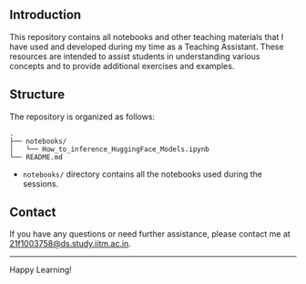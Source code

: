 ## Introduction

This repository contains all notebooks and other teaching materials that I have used and developed during my time as a Teaching Assistant. These resources are intended to assist students in understanding various concepts and to provide additional exercises and examples.

## Structure

The repository is organized as follows:

```plaintext
.
├── notebooks/
│   └── How_to_inference_HuggingFace_Models.ipynb
└── README.md
```

- `notebooks/` directory contains all the notebooks used during the sessions.

## Contact

If you have any questions or need further assistance, please contact me at [21f1003758@ds.study.iitm.ac.in](mailto:21f1003758@ds.study.iitm.ac.in).

---

Happy Learning!